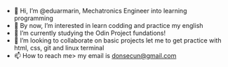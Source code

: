 - 👋 Hi, I’m @eduarmarin, Mechatronics Engineer into learning programming 
- 👀 By now, I’m interested in learn codding and practice my english
- 🌱 I’m currently studying the Odin Project fundations!
- 💞️ I’m looking to collaborate on basic projects let me to get practice with html, css, git and linux terminal
- 📫 How to reach me> my email is donsecun@gmail.com

<!---
eduarmarin/eduarmarin is a ✨ special ✨ repository because its `README.md` (this file) appears on your GitHub profile.
You can click the Preview link to take a look at your changes.
--->

